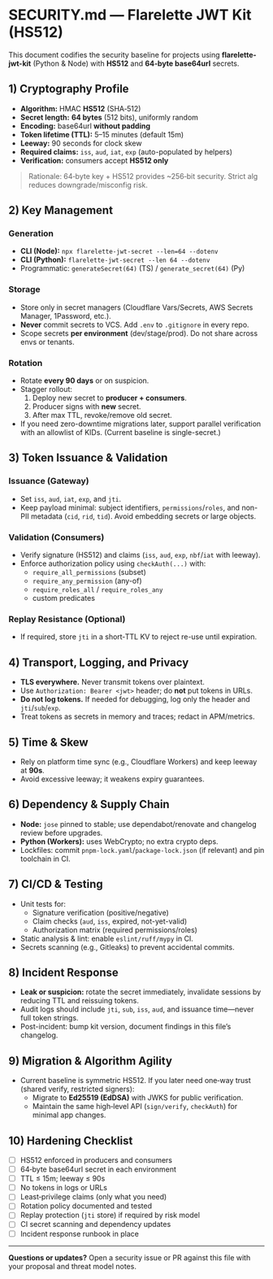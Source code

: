 
# SECURITY.md — Flarelette JWT Kit (HS512)

This document codifies the security baseline for projects using **flarelette-jwt-kit** (Python & Node) with **HS512** and **64‑byte base64url** secrets.

## 1) Cryptography Profile

- **Algorithm:** HMAC **HS512** (SHA‑512)
- **Secret length:** **64 bytes** (512 bits), uniformly random
- **Encoding:** base64url **without padding**
- **Token lifetime (TTL):** 5–15 minutes (default 15m)
- **Leeway:** 90 seconds for clock skew
- **Required claims:** `iss`, `aud`, `iat`, `exp` (auto-populated by helpers)
- **Verification:** consumers accept **HS512 only**

> Rationale: 64‑byte key + HS512 provides ~256‑bit security. Strict alg reduces downgrade/misconfig risk.

## 2) Key Management

### Generation
- **CLI (Node):** `npx flarelette-jwt-secret --len=64 --dotenv`
- **CLI (Python):** `flarelette-jwt-secret --len 64 --dotenv`
- Programmatic: `generateSecret(64)` (TS) / `generate_secret(64)` (Py)

### Storage
- Store only in secret managers (Cloudflare Vars/Secrets, AWS Secrets Manager, 1Password, etc.).
- **Never** commit secrets to VCS. Add `.env` to `.gitignore` in every repo.
- Scope secrets **per environment** (dev/stage/prod). Do not share across envs or tenants.

### Rotation
- Rotate **every 90 days** or on suspicion.
- Stagger rollout:
  1. Deploy new secret to **producer + consumers**.
  2. Producer signs with **new** secret.
  3. After max TTL, revoke/remove old secret.
- If you need zero-downtime migrations later, support parallel verification with an allowlist of KIDs. (Current baseline is single-secret.)

## 3) Token Issuance & Validation

### Issuance (Gateway)
- Set `iss`, `aud`, `iat`, `exp`, and `jti`.
- Keep payload minimal: subject identifiers, `permissions`/`roles`, and non-PII metadata (`cid`, `rid`, `tid`). Avoid embedding secrets or large objects.

### Validation (Consumers)
- Verify signature (HS512) and claims (`iss`, `aud`, `exp`, `nbf`/`iat` with leeway).
- Enforce authorization policy using `checkAuth(...)` with:
  - `require_all_permissions` (subset)
  - `require_any_permission` (any-of)
  - `require_roles_all` / `require_roles_any`
  - custom predicates

### Replay Resistance (Optional)
- If required, store `jti` in a short‑TTL KV to reject re-use until expiration.

## 4) Transport, Logging, and Privacy

- **TLS everywhere.** Never transmit tokens over plaintext.
- Use `Authorization: Bearer <jwt>` header; do **not** put tokens in URLs.
- **Do not log tokens.** If needed for debugging, log only the header and `jti`/`sub`/`exp`.
- Treat tokens as secrets in memory and traces; redact in APM/metrics.

## 5) Time & Skew

- Rely on platform time sync (e.g., Cloudflare Workers) and keep leeway at **90s**.
- Avoid excessive leeway; it weakens expiry guarantees.

## 6) Dependency & Supply Chain

- **Node:** `jose` pinned to stable; use dependabot/renovate and changelog review before upgrades.
- **Python (Workers):** uses WebCrypto; no extra crypto deps.
- Lockfiles: commit `pnpm-lock.yaml`/`package-lock.json` (if relevant) and pin toolchain in CI.

## 7) CI/CD & Testing

- Unit tests for:
  - Signature verification (positive/negative)
  - Claim checks (`aud`, `iss`, expired, not-yet-valid)
  - Authorization matrix (required permissions/roles)
- Static analysis & lint: enable `eslint/ruff/mypy` in CI.
- Secrets scanning (e.g., Gitleaks) to prevent accidental commits.

## 8) Incident Response

- **Leak or suspicion:** rotate the secret immediately, invalidate sessions by reducing TTL and reissuing tokens.
- Audit logs should include `jti`, `sub`, `iss`, `aud`, and issuance time—never full token strings.
- Post-incident: bump kit version, document findings in this file’s changelog.

## 9) Migration & Algorithm Agility

- Current baseline is symmetric HS512. If you later need one‑way trust (shared verify, restricted signers):
  - Migrate to **Ed25519 (EdDSA)** with JWKS for public verification.
  - Maintain the same high‑level API (`sign/verify`, `checkAuth`) for minimal app changes.

## 10) Hardening Checklist

- [ ] HS512 enforced in producers and consumers
- [ ] 64‑byte base64url secret in each environment
- [ ] TTL ≤ 15m; leeway ≤ 90s
- [ ] No tokens in logs or URLs
- [ ] Least‑privilege claims (only what you need)
- [ ] Rotation policy documented and tested
- [ ] Replay protection (`jti` store) if required by risk model
- [ ] CI secret scanning and dependency updates
- [ ] Incident response runbook in place

---

**Questions or updates?** Open a security issue or PR against this file with your proposal and threat model notes.
